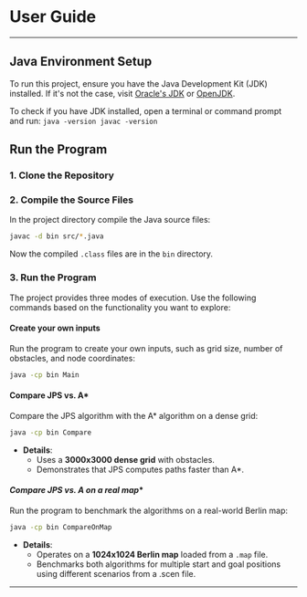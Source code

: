 # **User Guide**

---

## **Java Environment Setup**
To run this project, ensure you have the Java Development Kit (JDK) installed. If it's not the case, visit [Oracle's JDK](https://www.oracle.com/java/technologies/javase-downloads.html) or [OpenJDK](https://openjdk.org/).

To check if you have JDK installed, open a terminal or command prompt and run:
     ```
     java -version
     javac -version
     ```


## **Run the Program**

### **1. Clone the Repository**


### **2. Compile the Source Files**
In the project directory compile the Java source files:
```bash
javac -d bin src/*.java
```
Now the compiled `.class` files are in the `bin` directory.

### **3. Run the Program**
The project provides three modes of execution. Use the following commands based on the functionality you want to explore:

#### **Create your own inputs**
Run the program to create your own inputs, such as grid size, number of obstacles, and node coordinates:
```bash
java -cp bin Main
```

#### **Compare JPS vs. A***
Compare the JPS algorithm with the A* algorithm on a dense grid:
```bash
java -cp bin Compare
```
- **Details**:
  - Uses a **3000x3000 dense grid** with obstacles.
  - Demonstrates that JPS computes paths faster than A*.

#### **Compare JPS vs. A* on a real map**
Run the program to benchmark the algorithms on a real-world Berlin map:
```bash
java -cp bin CompareOnMap
```
- **Details**:
  - Operates on a **1024x1024 Berlin map** loaded from a `.map` file.
  - Benchmarks both algorithms for multiple start and goal positions using different scenarios from a .scen file.

---
